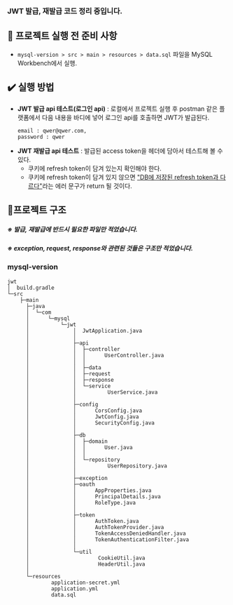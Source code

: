 ### JWT 발급, 재발급 코드 정리 중입니다.

## 📢 프로젝트 실행 전 준비 사항
- `mysql-version > src > main > resources > data.sql` 파일을 MySQL Workbench에서 실행.

## ✔️ 실행 방법

- **JWT 발급 api 테스트(로그인 api)** : 로컬에서 프로젝트 실행 후 postman 같은 플랫폼에서 다음 내용을 바디에 넣어 로그인 api를 호출하면 JWT가 발급된다.
  ```
  email : qwer@qwer.com,
  password : qwer
  ```
- **JWT 재발급 api 테스트** : 발급된 access token을 헤더에 담아서 테스트해 볼 수 있다.
    - 쿠키에 refresh token이 담겨 있는지 확인해야 한다.
    - 쿠키에 refresh token이 담겨 있지 않으면 <U>"DB에 저장된 refresh token과 다르다"</U>라는 에러 문구가 return 될 것이다.

## 📔프로젝트 구조
##### ※ 발급, 재발급에 반드시 필요한 파일만 적었습니다. 
##### ※ exception, request, response와 관련된 것들은 구조만 적었습니다.    

        
### mysql-version

```
jwt
│  build.gradle
└─src
    ├─main
      ├─java
      │  └─com
      │      └─mysql
      │          └─jwt
      │              │  JwtApplication.java
      │              │
      │              ├─api
      │              │  ├─controller
      │              │  │      UserController.java
      │              │  │
      │              │  ├─data
      │              │  ├─request
      │              │  ├─response
      │              │  └─service
      │              │          UserService.java
      │              │
      │              ├─config
      │              │      CorsConfig.java
      │              │      JwtConfig.java
      │              │      SecurityConfig.java
      │              │
      │              ├─db
      │              │  ├─domain
      │              │  │      User.java
      │              │  │
      │              │  └─repository
      │              │          UserRepository.java
      │              │
      │              ├─exception
      │              ├─oauth
      │              │      AppProperties.java
      │              │      PrincipalDetails.java
      │              │      RoleType.java
      │              │
      │              ├─token
      │              │      AuthToken.java
      │              │      AuthTokenProvider.java
      │              │      TokenAccessDeniedHandler.java
      │              │      TokenAuthenticationFilter.java
      │              │
      │              └─util
      │                      CookieUtil.java
      │                      HeaderUtil.java
      │
      └─resources
              application-secret.yml
              application.yml
              data.sql

```
